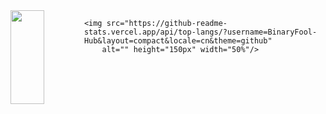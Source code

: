 <div style="display: flex; gap: 0 10px;">
	<img src="https://github-readme-stats.vercel.app/api?username=BinaryFool-Hub&theme=github&show_icons=true&locale=cn&count_private=true&include_all_commits=true&hide=prs,issues"
		alt="" width="50%"  height="150px"/>

	<img src="https://github-readme-stats.vercel.app/api/top-langs/?username=BinaryFool-Hub&layout=compact&locale=cn&theme=github"
		alt="" height="150px" width="50%"/>
</div>
